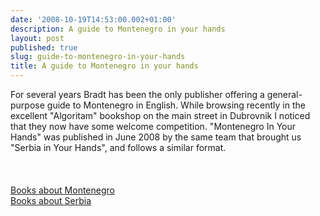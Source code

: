 ```yaml
---
date: '2008-10-19T14:53:00.002+01:00'
description: A guide to Montenegro in your hands
layout: post
published: true
slug: guide-to-montenegro-in-your-hands
title: A guide to Montenegro in your hands
---
```


For several years Bradt has been the only publisher offering a general-purpose guide to Montenegro in English. While browsing recently in the excellent "Algoritam" bookshop on the main street in Dubrovnik I noticed that they now have some welcome competition. "Montenegro In Your Hands" was published in June 2008 by the same team that brought us "Serbia in Your Hands", and follows a similar format.<br />
<br />
<br />
<br />
<a href="http://www.balkanology.com/montenegro/books.html">Books about Montenegro</a><br />
<a href="http://www.balkanology.com/serbia/books.html">Books about Serbia</a>